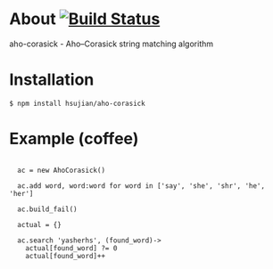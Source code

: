 About [![Build Status](https://travis-ci.org/hsujian/aho-corasick.png?branch=master)](https://travis-ci.org/hsujian/aho-corasick)
====

aho-corasick - Aho–Corasick string matching algorithm

Installation
============

	$ npm install hsujian/aho-corasick

Example (coffee)
============
<pre><code>
  ac = new AhoCorasick()

  ac.add word, word:word for word in ['say', 'she', 'shr', 'he', 'her']

  ac.build_fail()

  actual = {}
  
  ac.search 'yasherhs', (found_word)->
    actual[found_word] ?= 0
    actual[found_word]++
</code></pre>